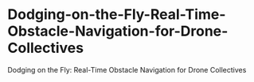 # Dodging-on-the-Fly-Real-Time-Obstacle-Navigation-for-Drone-Collectives
Dodging on the Fly: Real-Time Obstacle Navigation for Drone Collectives

